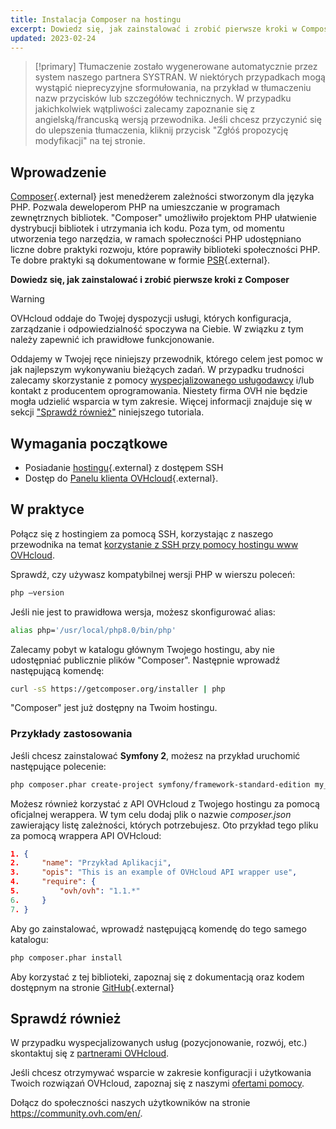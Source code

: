 ```yaml
---
title: Instalacja Composer na hostingu
excerpt: Dowiedz się, jak zainstalować i zrobić pierwsze kroki w Composer.
updated: 2023-02-24
---
```



> [!primary]
> Tłumaczenie zostało wygenerowane automatycznie przez system naszego partnera SYSTRAN. W niektórych przypadkach mogą wystąpić nieprecyzyjne sformułowania, na przykład w tłumaczeniu nazw przycisków lub szczegółów technicznych. W przypadku jakichkolwiek wątpliwości zalecamy zapoznanie się z angielską/francuską wersją przewodnika. Jeśli chcesz przyczynić się do ulepszenia tłumaczenia, kliknij przycisk "Zgłóś propozycję modyfikacji" na tej stronie.
> 

## Wprowadzenie 

[Composer](https://getcomposer.org/){.external} jest menedżerem zależności stworzonym dla języka PHP. Pozwala deweloperom PHP na umieszczanie w programach zewnętrznych bibliotek. "Composer" umożliwiło projektom PHP ułatwienie dystrybucji bibliotek i utrzymania ich kodu. Poza tym, od momentu utworzenia tego narzędzia, w ramach społeczności PHP udostępniano liczne dobre praktyki rozwoju, które poprawiły biblioteki społeczności PHP. Te dobre praktyki są dokumentowane w formie [PSR](http://www.php-fig.org/){.external}.

**Dowiedz się, jak zainstalować i zrobić pierwsze kroki z Composer**

> [!warning]
>
> OVHcloud oddaje do Twojej dyspozycji usługi, których konfiguracja, zarządzanie i odpowiedzialność spoczywa na Ciebie. W związku z tym należy zapewnić ich prawidłowe funkcjonowanie.
> 
> Oddajemy w Twojej ręce niniejszy przewodnik, którego celem jest pomoc w jak najlepszym wykonywaniu bieżących zadań. W przypadku trudności zalecamy skorzystanie z pomocy [wyspecjalizowanego usługodawcy](https://partner.ovhcloud.com/pl/directory/) i/lub kontakt z producentem oprogramowania. Niestety firma OVH nie będzie mogła udzielić wsparcia w tym zakresie. Więcej informacji znajduje się w sekcji ["Sprawdź również"](#go-further) niniejszego tutoriala.
> 

## Wymagania początkowe

- Posiadanie [hostingu](https://www.ovhcloud.com/pl/web-hosting/){.external} z dostępem SSH
- Dostęp do [Panelu klienta OVHcloud](https://www.ovh.com/auth/?action=gotomanager&from=https://www.ovh.pl/&ovhSubsidiary=pl){.external}.

## W praktyce

Połącz się z hostingiem za pomocą SSH, korzystając z naszego przewodnika na temat [korzystanie z SSH przy pomocy hostingu www OVHcloud](/pages/web_cloud/web_hosting/ssh_on_webhosting).

Sprawdź, czy używasz kompatybilnej wersji PHP w wierszu poleceń:

```bash
php —version
```

Jeśli nie jest to prawidłowa wersja, możesz skonfigurować alias:

```bash
alias php='/usr/local/php8.0/bin/php'
```

Zalecamy pobyt w katalogu głównym Twojego hostingu, aby nie udostępniać publicznie plików "Composer". Następnie wprowadź następującą komendę:

```bash
curl -sS https://getcomposer.org/installer | php
```

"Composer" jest już dostępny na Twoim hostingu.

### Przykłady zastosowania

Jeśli chcesz zainstalować **Symfony 2**, możesz na przykład uruchomić następujące polecenie:

```bash
php composer.phar create-project symfony/framework-standard-edition my_project_name "2.7.*"
```

Możesz również korzystać z API OVHcloud z Twojego hostingu za pomocą oficjalnej werappera. W tym celu dodaj plik o nazwie *composer.json* zawierający listę zależności, których potrzebujesz. Oto przykład tego pliku za pomocą wrappera API OVHcloud:

```json
1. {
2.     "name": "Przykład Aplikacji",
3.     "opis": "This is an example of OVHcloud API wrapper use",
4.     "require": {
5.         "ovh/ovh": "1.1.*"
6.     }
7. }
```

Aby go zainstalować, wprowadź następującą komendę do tego samego katalogu:

```bash
php composer.phar install
```

Aby korzystać z tej biblioteki, zapoznaj się z dokumentacją oraz kodem dostępnym na stronie [GitHub](https://github.com/ovh/php-ovh){.external}

## Sprawdź również <a name="go-further"></a>

W przypadku wyspecjalizowanych usług (pozycjonowanie, rozwój, etc.) skontaktuj się z [partnerami OVHcloud](https://partner.ovhcloud.com/pl/directory/).

Jeśli chcesz otrzymywać wsparcie w zakresie konfiguracji i użytkowania Twoich rozwiązań OVHcloud, zapoznaj się z naszymi [ofertami pomocy](https://www.ovhcloud.com/pl/support-levels/).

Dołącz do społeczności naszych użytkowników na stronie <https://community.ovh.com/en/>.